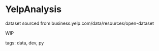# YelpAnalysis

dataset sourced from business.yelp.com/data/resources/open-dataset

WIP

tags: data, dev, py
